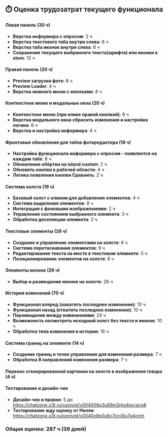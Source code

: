 ## ⏱️ Оценка трудозатрат текущего функционала

#### Левая панель (30 ч)
- **Верстка информера с опросом**: 2 ч
- **Верстка текстового таба внутри слева**: 8 ч
- **Верстка таба иконок внутри слева**: 8 ч
- **Сохранение текущего выбранного текста(шрифта) или иконки в store**: 12 ч

#### Правая панель (20 ч)
- **Preview загрузки фото**: 8 ч
- **Preview Loader**: 4 ч
- **Верстка нижнего меню с кнопками**: 8 ч

#### Контекстное меню и модальные окна (20 ч)
- **Контекстное меню (при клике правой кнопкой)**: 8 ч
- **Верстка модального окна сбросить изменения и настройка логики**: 8 ч
- **Верстка и настройка информера**: 4 ч

#### Фронтовые обновления для табов фоторедактора (16 ч)
- **Настройка функционала информера с опросом - появляется на каждом табе**: 8 ч
- **Обновление обёртки на island custom**: 2 ч
- **Обновить кнопки в рабочей области**: 4 ч
- **Логика появления кнопки Сравнить**: 2 ч

#### Система холста (19 ч)
- **Базовый холст с кликом для добавления элементов**: 4 ч
- **Система выделения элементов**: 8 ч
- **Интеграция с фоновыми изображениями**: 2 ч
- **Управление состоянием выбранного элемента**: 3 ч
- **Обработка деселекции элемента**: 2 ч

#### Текстовые элементы (26 ч)
- **Создание и управление элементами на холсте**: 6 ч
- **Система перетаскивания элементов**: 9 ч
- **Редактирование текста на месте в текстовом элементе**: 5 ч
- **Позиционирование элементов на холсте**: 6 ч

#### Элементы иконок (26 ч)
- **Выбор и размещение иконок на холсте**: 26 ч

#### История изменений (70 ч)
- **Функционал вперед (накатить последнее изменение)**: 10 ч
- **Функционал назад (откатить последнее изменение)**: 10 ч
- **Перемещение между изменениями**: 24 ч
- **Возможность посмотреть исходный холст без текста и иконок**: 10 ч
- **Обработка типа изменения в истории**: 16 ч

#### Система границ на элементе (14 ч)
- **Создание границ и точек управления для изменения размера**: 7 ч
- **Обработка 8 направлений изменения размера**: 7 ч

#### Перенос сгенерированной картинки на холсте в изображения товара (4 ч)

#### Тестирование и дизайн-чек
- **Дизайн-чек и правки**: 5 дн https://chatzone.o3t.ru/ozon/pl/v004006q3u69nj3rkg4qcracp8
- **Тестирование жду оценку от Нелли**: https://chatzone.o3t.ru/ozon/pl/v0040o8q3u6c7ciri3lu7g4cmh

### Общая оценка: 287 ч (36 дней)

 